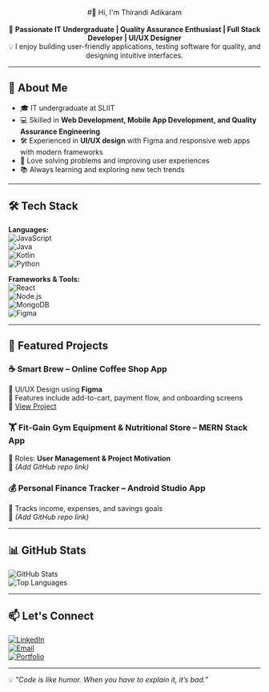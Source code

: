 <p align="center">
  #👋 Hi, I'm Thirandi Adikaram  
  <br><br>
  🚀 <b>Passionate IT Undergraduate | Quality Assurance Enthusiast | Full Stack Developer | UI/UX Designer</b>  
  <br>
  💡 I enjoy building user-friendly applications, testing software for quality, and designing intuitive interfaces.
</p>

---

## 🌟 About Me  
- 🎓 IT undergraduate at SLIIT  
- 💻 Skilled in **Web Development, Mobile App Development, and Quality Assurance Engineering**  
- 🛠 Experienced in **UI/UX design** with Figma and responsive web apps with modern frameworks  
- 📌 Love solving problems and improving user experiences  
- 📚 Always learning and exploring new tech trends  

---

## 🛠 Tech Stack  
**Languages:**  
![JavaScript](https://img.shields.io/badge/JavaScript-F7DF1E?style=flat&logo=javascript&logoColor=black)  
![Java](https://img.shields.io/badge/Java-ED8B00?style=flat&logo=java&logoColor=white)  
![Kotlin](https://img.shields.io/badge/Kotlin-0095D5?style=flat&logo=kotlin&logoColor=white)  
![Python](https://img.shields.io/badge/Python-3776AB?style=flat&logo=python&logoColor=white)  

**Frameworks & Tools:**  
![React](https://img.shields.io/badge/React-20232A?style=flat&logo=react&logoColor=61DAFB)  
![Node.js](https://img.shields.io/badge/Node.js-339933?style=flat&logo=nodedotjs&logoColor=white)  
![MongoDB](https://img.shields.io/badge/MongoDB-4EA94B?style=flat&logo=mongodb&logoColor=white)  
![Figma](https://img.shields.io/badge/Figma-F24E1E?style=flat&logo=figma&logoColor=white)  

---

## 📂 Featured Projects  
### ☕ Smart Brew – Online Coffee Shop App  
📌 UI/UX Design using **Figma**  
🛒 Features include add-to-cart, payment flow, and onboarding screens  
🔗 [View Project](https://www.figma.com/design/blhXzRs7a2OoBCuYDWZYHI/Untitled?node-id=0-1&t=zofYX0YJGpwvFePW-1)   

### 🏋 Fit-Gain Gym Equipment & Nutritional Store – MERN Stack App  
📌 Roles: **User Management & Project Motivation**  
🔗 *(Add GitHub repo link)*  

### 💰 Personal Finance Tracker – Android Studio App  
📌 Tracks income, expenses, and savings goals  
🔗 *(Add GitHub repo link)*  

---

## 📊 GitHub Stats  
![GitHub Stats](https://github-readme-stats.vercel.app/api?username=Thirandi003&show_icons=true&theme=tokyonight)  
![Top Languages](https://github-readme-stats.vercel.app/api/top-langs/?username=Thirandi003&layout=compact&theme=tokyonight)  

---

## 📫 Let's Connect  
[![LinkedIn](https://img.shields.io/badge/LinkedIn-0A66C2?style=flat&logo=linkedin&logoColor=white)](www.linkedin.com/in/thirandi-adikaram-a61615364)  
[![Email](https://img.shields.io/badge/Email-D14836?style=flat&logo=gmail&logoColor=white)](thirandiadikaram@gmail.com)  
[![Portfolio](https://img.shields.io/badge/Portfolio-000000?style=flat&logo=About.me&logoColor=white)](https://your-portfolio-link.com)  

---

💡 *"Code is like humor. When you have to explain it, it’s bad."*  
